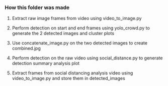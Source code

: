 ### How this folder was made

1) Extract raw image frames from video using video_to_image.py

2) Perform detection on start and end frames using yolo_crowd.py to generate the 2 detected images and cluster plots

3) Use concatenate_image.py on the two detected images to create combined.jpg

4) Perform detection on the raw video using social_distance.py to generate detection summary analysis plot

5) Extract frames from social distancing analysis video using video_to_image.py and store them in detected_images

